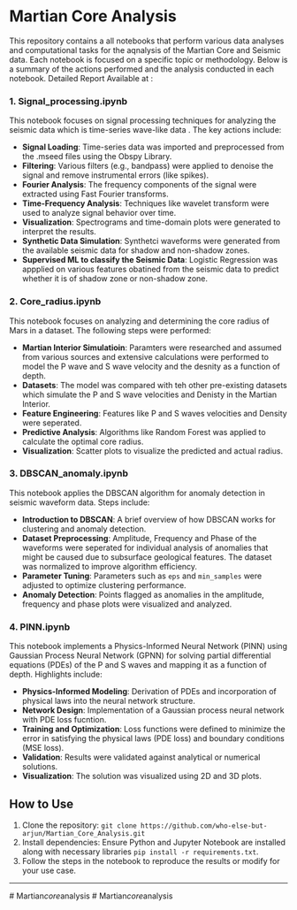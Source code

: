 # Martian Core Analysis

This repository contains a all notebooks that perform various data analyses and computational tasks for the aqnalysis of the Martian Core and Seismic data. Each notebook is focused on a specific topic or methodology. Below is a summary of the actions performed and the analysis conducted in each notebook. 
Detailed Report Available at :

### 1. Signal_processing.ipynb
This notebook focuses on signal processing techniques for analyzing the seismic data which is time-series wave-like data . The key actions include:
- **Signal Loading**: Time-series data was imported and preprocessed from the .mseed files using the Obspy Library.
- **Filtering**: Various filters (e.g., bandpass) were applied to denoise the signal and remove instrumental errors (like spikes).
- **Fourier Analysis**: The frequency components of the signal were extracted using Fast Fourier transforms.
- **Time-Frequency Analysis**: Techniques like wavelet transform were used to analyze signal behavior over time.
- **Visualization**: Spectrograms and time-domain plots were generated to interpret the results.
- **Synthetic Data Simulation**: Synthetci waveforms were generated from the available seismic data for shadow and non-shadow zones. 
- **Supervised ML to classify the Seismic Data**: Logistic Regression was appplied on various features obatined from the seismic data to predict whether it is of shadow zone or non-shadow zone.

### 2. Core_radius.ipynb
This notebook focuses on analyzing and determining the core radius of Mars in a dataset. The following steps were performed:
- **Martian Interior Simulatioin**: Paramters were researched and assumed from various sources and extensive calculations were performed to model the P wave and S wave velocity and the desnity as a function of depth.
- **Datasets**: The model was compared with teh other pre-existing datasets which simulate the P and S wave velocities and Denisty in the Martian Interior.
- **Feature Engineering**: Features like P and S waves velocities and Density were seperated.
- **Predictive Analysis**: Algorithms like Random Forest was applied to calculate the optimal core radius.
- **Visualization**: Scatter plots to visualize the predicted and actual radius.

### 3. DBSCAN_anomaly.ipynb
This notebook applies the DBSCAN algorithm for anomaly detection in seismic waveform data. Steps include:
- **Introduction to DBSCAN**: A brief overview of how DBSCAN works for clustering and anomaly detection.
- **Dataset Preprocessing**: Amplitude, Frequency and Phase of the waveforms were seperated for individual analysis of anomalies that might be caused due to subsurface geological features. The dataset was normalized to improve algorithm efficiency.
- **Parameter Tuning**: Parameters such as `eps` and `min_samples` were adjusted to optimize clustering performance.
- **Anomaly Detection**: Points flagged as anomalies in the amplitude, frequency and phase plots were visualized and analyzed.

### 4. PINN.ipynb
This notebook implements a Physics-Informed Neural Network (PINN) using Gaussian Process Neural Network (GPNN) for solving partial differential equations (PDEs) of the P and S waves and mapping it as a function of depth. Highlights include:
- **Physics-Informed Modeling**: Derivation of PDEs and incorporation of physical laws into the neural network structure.
- **Network Design**: Implementation of a Gaussian process neural network with PDE loss fucntion.
- **Training and Optimization**: Loss functions were defined to minimize the error in satisfying the physical laws (PDE loss) and boundary conditions (MSE loss).
- **Validation**: Results were validated against analytical or numerical solutions.
- **Visualization**: The solution was visualized using 2D and 3D plots.


## How to Use
1. Clone the repository: `git clone https://github.com/who-else-but-arjun/Martian_Core_Analysis.git`
2. Install dependencies: Ensure Python and Jupyter Notebook are installed along with necessary libraries `pip install -r requirements.txt`.
4. Follow the steps in the notebook to reproduce the results or modify for your use case.

---
#   M a r t i a n _ c o r e _ a n a l y s i s 
 
 #   M a r t i a n _ c o r e _ a n a l y s i s 
 
 
